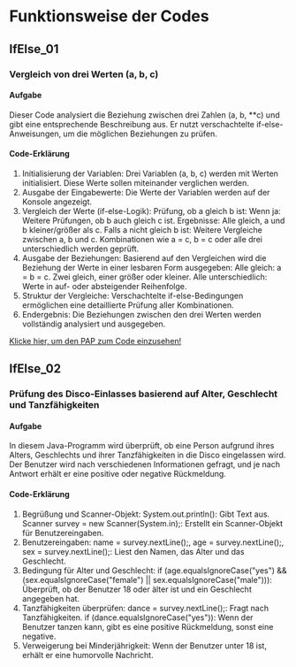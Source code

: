 # Funktionsweise der Codes

## IfElse_01
### Vergleich von drei Werten (a, b, c)
#### Aufgabe
Dieser Code analysiert die Beziehung zwischen drei Zahlen (a, b, **c) und gibt eine entsprechende Beschreibung aus. Er nutzt verschachtelte if-else-Anweisungen, um die möglichen Beziehungen zu prüfen.
#### Code-Erklärung
1. Initialisierung der Variablen:
Drei Variablen (a, b, c) werden mit Werten initialisiert. Diese Werte sollen miteinander verglichen werden.
2. Ausgabe der Eingabewerte:
Die Werte der Variablen werden auf der Konsole angezeigt.
3. Vergleich der Werte (if-else-Logik):
Prüfung, ob a gleich b ist:
Wenn ja:
Weitere Prüfungen, ob b auch gleich c ist.
Ergebnisse: Alle gleich, a und b kleiner/größer als c.
Falls a nicht gleich b ist:
Weitere Vergleiche zwischen a, b und c.
Kombinationen wie a = c, b = c oder alle drei unterschiedlich werden geprüft.
4. Ausgabe der Beziehungen:
Basierend auf den Vergleichen wird die Beziehung der Werte in einer lesbaren Form ausgegeben:
Alle gleich: a = b = c.
Zwei gleich, einer größer oder kleiner.
Alle unterschiedlich: Werte in auf- oder absteigender Reihenfolge.
5. Struktur der Vergleiche:
Verschachtelte if-else-Bedingungen ermöglichen eine detaillierte Prüfung aller Kombinationen.
6. Endergebnis:
Die Beziehungen zwischen den drei Werten werden vollständig analysiert und ausgegeben.

[Klicke hier, um den PAP zum Code einzusehen!](https://github.com/UmranBoss/JavaProjects/blob/main/IfElse/PAP/PAP_VergleichVon3Werten.pdf)

## IfElse_02
### Prüfung des Disco-Einlasses basierend auf Alter, Geschlecht und Tanzfähigkeiten
#### Aufgabe
In diesem Java-Programm wird überprüft, ob eine Person aufgrund ihres Alters, Geschlechts und ihrer Tanzfähigkeiten in die Disco eingelassen wird. Der Benutzer wird nach verschiedenen Informationen gefragt, und je nach Antwort erhält er eine positive oder negative Rückmeldung.
#### Code-Erklärung
1. Begrüßung und Scanner-Objekt:
System.out.println(): Gibt Text aus.
Scanner survey = new Scanner(System.in);: Erstellt ein Scanner-Objekt für Benutzereingaben.
2. Benutzereingaben:
name = survey.nextLine();, age = survey.nextLine();, sex = survey.nextLine();: Liest den Namen, das Alter und das Geschlecht.
3. Bedingung für Alter und Geschlecht:
if (age.equalsIgnoreCase("yes") && (sex.equalsIgnoreCase("female") || sex.equalsIgnoreCase("male"))): Überprüft, ob der Benutzer 18 oder älter ist und ein Geschlecht angegeben hat.
4. Tanzfähigkeiten überprüfen:
dance = survey.nextLine();: Fragt nach Tanzfähigkeiten.
if (dance.equalsIgnoreCase("yes")): Wenn der Benutzer tanzen kann, gibt es eine positive Rückmeldung, sonst eine negative.
5. Verweigerung bei Minderjährigkeit:
Wenn der Benutzer unter 18 ist, erhält er eine humorvolle Nachricht.